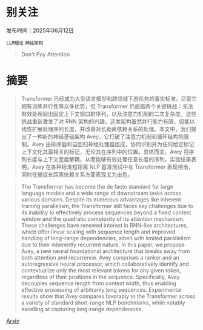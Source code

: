 # 别关注

发布时间：2025年06月12日

`LLM理论` `神经架构`

> Don't Pay Attention

# 摘要

> Transformer 已经成为大型语言模型和跨领域下游任务的事实标准。尽管它拥有训练并行性等众多优势，但 Transformer 仍面临两个关键挑战：无法有效处理超出固定上下文窗口的序列，以及注意力机制的二次复杂度。这些挑战重新激发了对 RNN 架构的兴趣，这类架构虽然并行能力有限，但能以线性扩展处理序列长度，并改善对长距离依赖关系的处理。本文中，我们提出了一种新的神经基础架构 Avey，它打破了注意力机制和循环结构的限制。Avey 由排序器和自回归神经处理器组成，协同识别并为任何给定标记上下文化其最相关的标记，无论其在序列中的位置。具体而言，Avey 将序列长度与上下文宽度解耦，从而能够有效处理任意长度的序列。实验结果表明，Avey 在各种标准短距离 NLP 基准测试中与 Transformer 表现相当，同时在捕捉长距离依赖关系方面表现尤为出色。

> The Transformer has become the de facto standard for large language models and a wide range of downstream tasks across various domains. Despite its numerous advantages like inherent training parallelism, the Transformer still faces key challenges due to its inability to effectively process sequences beyond a fixed context window and the quadratic complexity of its attention mechanism. These challenges have renewed interest in RNN-like architectures, which offer linear scaling with sequence length and improved handling of long-range dependencies, albeit with limited parallelism due to their inherently recurrent nature. In this paper, we propose Avey, a new neural foundational architecture that breaks away from both attention and recurrence. Avey comprises a ranker and an autoregressive neural processor, which collaboratively identify and contextualize only the most relevant tokens for any given token, regardless of their positions in the sequence. Specifically, Avey decouples sequence length from context width, thus enabling effective processing of arbitrarily long sequences. Experimental results show that Avey compares favorably to the Transformer across a variety of standard short-range NLP benchmarks, while notably excelling at capturing long-range dependencies.

[Arxiv](https://arxiv.org/abs/2506.11305)